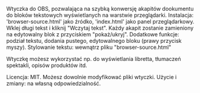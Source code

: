 Wtyczka do OBS, pozwalająca na szybką konwersję akapitów dookumentu do bloków tekstowych wyświetlanych na warstwie przeglądarki.
Instalacja: 'browser-source.html' jako źródko, 'index.html' jako panel przeglądarkowy. Wklej długi tekst i kliknij "Wczytaj tekst". Każdy akapit zostanie zamieniony na edytowalny blok z przyciskiem "pokaż/ukryj". Dodatkowe funkcje: podział tekstu, dodania pustego, edytowalnego bloku (prawy przycisk myszy).
Stylowanie tekstu: wewnątrz pliku "browser-source.html" 

Wtyczkę możesz wykorzystać np. do wyświetlania libretta, tłumaczeń spektakli, opisów produktów itd.

Licencja: MIT. Możesz dowolnie modyfikować pliki wtyczki. Użycie i zmiany: na własną odpowiedzialność.

